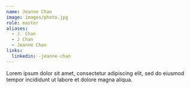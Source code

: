 ```yaml
---
name: Jeanne Chan
image: images/photo.jpg
role: master
aliases:
  - J. Chan
  - J Chan
  - Jeanne Chan
links:
  linkedin: -jeanne-chan
---
```


Lorem ipsum dolor sit amet, consectetur adipiscing elit, sed do eiusmod tempor incididunt ut labore et dolore magna aliqua.
